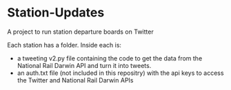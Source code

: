 # Station-Updates
A project to run station departure boards on Twitter

Each station has a folder. Inside each is:
 - a tweeting v2.py file containing the code to get the data from the National Rail Darwin API and turn it into tweets.
 - an auth.txt file (not included in this repositry) with the api keys to access the Twitter and National Rail Darwin APIs
